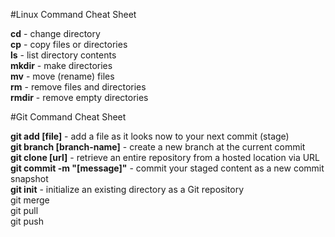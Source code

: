 #Linux Command Cheat Sheet

<b>cd</b> - change directory<br>
<b>cp</b> - copy files or directories<br>
<b>ls</b> - list directory contents<br>
<b>mkdir</b> - make directories<br>
<b>mv</b> - move (rename) files<br>
<b>rm</b> - remove files and directories<br>
<b>rmdir</b> - remove empty directories<br>

#Git Command Cheat Sheet

<b>git add [file]</b> - add a file as it looks now to your next commit (stage)<br>
<b>git branch [branch-name]</b> - create a new branch at the current commit<br>
<b>git clone [url]</b> - retrieve an entire repository from a hosted location via URL<br>
<b>git commit -m "[message]"</b> - commit your staged content as a new commit snapshot<br>
<b>git init</b> - initialize an existing directory as a Git repository<br>
git merge<br>
git pull<br>
git push<br>

